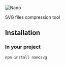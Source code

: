 ![Nano](https://user-images.githubusercontent.com/32937442/50869625-d1d4b380-13ef-11e9-8f97-2cd733203608.png)

SVG files compression tool


## Installation

### In your project

`npm install nanosvg`